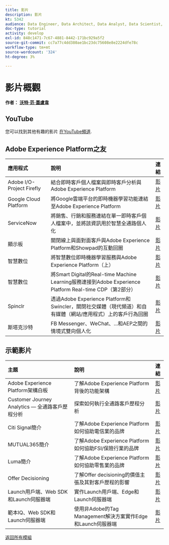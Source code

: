 ```yaml
---
title: 影片
description: 影片
kt: 5342
audience: Data Engineer, Data Architect, Data Analyst, Data Scientist, Orchestration Engineer, BI Expert, Marketer
doc-type: tutorial
activity: develop
exl-id: 848c1471-7c67-4881-8442-171bc929a5f2
source-git-commit: cc7a77c4dd380ae1bc23dc75608e8e2224dfe78c
workflow-type: tm+mt
source-wordcount: '324'
ht-degree: 3%

---
```


# 影片概觀

**作者： [沃特·范·蓋盧韋](https://www.linkedin.com/in/woutervangeluwe/)**

## YouTube

您可以找到其他有趣的影片 [在YouTube頻道](https://www.youtube.com/channel/UCUKG2dkZ9pYuZUPebQ21jUw).

## Adobe Experience Platform之友

| 應用程式 | 說明 | 連結 |
|:-------------|:-------------| :---------------:|
| Adobe I/O- Project Firefly | 結合即時客戶個人檔案與即時客戶分析與Adobe Experience Platform | [影片](https://video.tv.adobe.com/v/36637?quality=12&learn=on) |
| Google Cloud Platform | 將Google雲端平台的即時機器學習功能連結至Adobe Experience Platform | [影片](https://video.tv.adobe.com/v/36638?quality=12&learn=on) |
| ServiceNow | 將銷售、行銷和服務連結在單一即時客戶個人檔案中，並將該資訊用於智慧全通路個人化 | [影片](https://video.tv.adobe.com/v/39483?quality=12&learn=on) |
| 顯示板 | 關閉線上與面對面客戶與Adobe Experience Platform和Showpad的互動回圈 | [影片](https://video.tv.adobe.com/v/36363?quality=12&learn=on) |
| 智慧數位 | 將智慧數位即時機器學習服務與Adobe Experience Platform（上） | [影片](https://video.tv.adobe.com/v/36324?quality=12&learn=on) |
| 智慧數位 | 將Smart Digital的Real-time Machine Learning服務連接到Adobe Experience Platform Real-time CDP（第2部分） | [影片](https://video.tv.adobe.com/v/327187?quality=12&learn=on) |
| Spinclr | 透過Adobe Experience Platform和Swincler，關閉社交媒體（現代頻道）和自有媒體（網站/應用程式）上的客戶行為回圈 | [影片](https://video.tv.adobe.com/v/331779?quality=12&learn=on) |
| 斯塔克沙特 | FB Messenger、WeChat、...和AEP之間的情境式雙向個人化 | [影片](https://video.tv.adobe.com/v/35846?quality=12&learn=on) |


## 示範影片

| 主題 | 說明 | 連結 |
|:-------------|:---------------|:---------------:|
| Adobe Experience Platform架構白板 | 了解Adobe Experience Platform背後的功能架構 | [影片](https://video.tv.adobe.com/v/35266?quality=12&learn=on) |
| Customer Journey Analytics — 全通路客戶歷程分析 | 探索如何執行全通路客戶歷程分析 | [影片](https://video.tv.adobe.com/v/327188?quality=12&learn=on) |
| Citi Signal簡介 | 了解Adobe Experience Platform如何協助電信業的品牌 | [影片](https://video.tv.adobe.com/v/35138?quality=12&learn=on) |
| MUTUAL365簡介 | 了解Adobe Experience Platform如何協助FSI/保險行業的品牌 | [影片](https://video.tv.adobe.com/v/35498?quality=12&learn=on) |
| Luma簡介 | 了解Adobe Experience Platform如何協助零售業的品牌 | [影片](https://video.tv.adobe.com/v/35137?quality=12&learn=on) |
| Offer Decisioning | 了解Offer decisioning的價值主張及其對客戶歷程的影響 | [影片](https://video.tv.adobe.com/v/328829?quality=12&learn=on) |
| Launch用戶端、Web SDK和Launch伺服器端 | 實作Launch用戶端、Edge和Launch伺服器端 | [影片](https://video.tv.adobe.com/v/331987?quality=12&learn=on) |
| 範本IQ、Web SDK和Launch伺服器端 | 使用非Adobe的Tag Management解決方案實作Edge和Launch伺服器端 | [影片](https://video.tv.adobe.com/v/331986?quality=12&learn=on) |

[返回所有模組](./overview.md)
